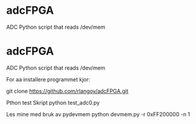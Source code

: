 # adcFPGA
ADC Python script that reads /dev/mem

# adcFPGA
ADC Python script that reads /dev/mem

For aa installere programmet kjor:
   
git clone https://github.com/rlangoy/adcFPGA.git


Pthon test Skript
python test_adc0.py


Les mine med bruk av pydevmem
python devmem.py -r 0xFF200000 -n 1


